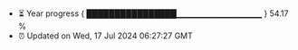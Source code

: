 - ⏳ Year progress { ████████████████▁▁▁▁▁▁▁▁▁▁▁▁▁▁ } 54.17 %
- ⏰ Updated on Wed, 17 Jul 2024 06:27:27 GMT

